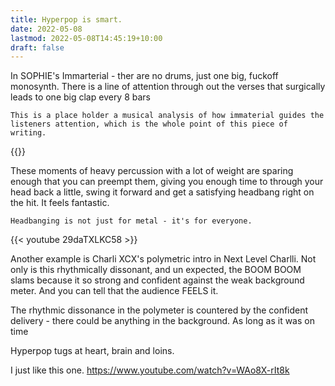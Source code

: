 ```yaml
---
title: Hyperpop is smart.
date: 2022-05-08
lastmod: 2022-05-08T14:45:19+10:00
draft: false
---
```


In SOPHIE's Immarterial - ther are no drums, just one big, fuckoff monosynth.  There is a line of attention through out the verses that surgically leads to one big clap every 8 bars 

~~~
This is a place holder a musical analysis of how immaterial guides the listeners attention, which is the whole point of this piece of writing.
~~~

{{<youtube Kv3yIv9nwf8>}}

These moments of heavy percussion with a lot of weight  are sparing enough that you can preempt them, giving you enough time to through your head back a little, swing it forward and get a satisfying headbang right on the hit.  It feels fantastic. 

~~~
Headbanging is not just for metal - it's for everyone.
~~~

{{< youtube 29daTXLKC58 >}}

Another example is Charli XCX's polymetric intro in Next Level Charlli.  Not only is this rhythmically dissonant, and un expected, the BOOM BOOM slams because it so strong and confident against the weak background meter.  And you can tell that the audience FEELS it.  

The rhythmic dissonance in the polymeter is countered by the confident delivery - there could be anything in the background.  As long as it was on time

Hyperpop tugs at heart, brain and loins.

I just like this one.
https://www.youtube.com/watch?v=WAo8X-rIt8k